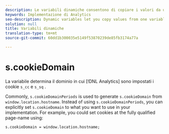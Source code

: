 ```yaml
---
description: Le variabili dinamiche consentono di copiare i valori da una variabile all’altra senza digitare più volte i valori completi nelle richieste di immagini sul sito.
keywords: Implementazione di Analytics
seo-description: Dynamic variables let you copy values from one variable to another without typing the full values multiple times in the image requests on your site.
solution: null
title: Variabili dinamiche
translation-type: tm+mt
source-git-commit: 60dd1b300035e5149f53870239de85fb3174a77a

---
```



# s.cookieDomain

La variabile determina il dominio in cui [!DNL Analytics] sono impostati i cookie `s_cc` e `s_sq` .

Commonly, `s.cookieDomainPeriods` is used to generate `s.cookieDomain` from `window.location.hostname`. Instead of using `s.cookieDomainPeriods`, you can explicitly set `s.cookieDomain` to what you want to use in your implementation. For example, you could set cookies at the fully qualified page-name using:

`s.cookieDomain = window.location.hostname;`
